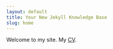 ```yaml
---
layout: default
title: Your New Jekyll Knowledge Base
slug: home
---
```


Welcome to my site. My [CV](assets/2016/07/rotter-cv.pdf).